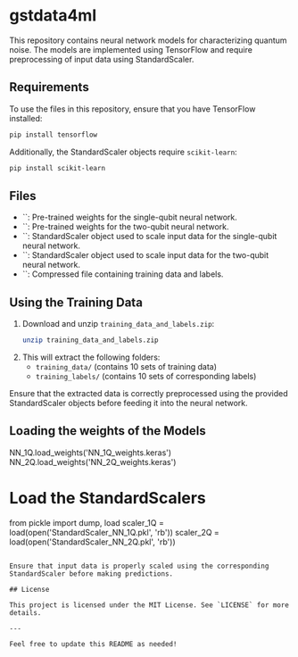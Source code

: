 # gstdata4ml

This repository contains neural network models for characterizing quantum noise. The models are implemented using TensorFlow and require preprocessing of input data using StandardScaler.

## Requirements

To use the files in this repository, ensure that you have TensorFlow installed:

```bash
pip install tensorflow
```

Additionally, the StandardScaler objects require `scikit-learn`:

```bash
pip install scikit-learn
```

## Files

- ``: Pre-trained weights for the single-qubit neural network.
- ``: Pre-trained weights for the two-qubit neural network.
- ``: StandardScaler object used to scale input data for the single-qubit neural network.
- ``: StandardScaler object used to scale input data for the two-qubit neural network.
- ``: Compressed file containing training data and labels.

## Using the Training Data

1. Download and unzip `training_data_and_labels.zip`:
   ```bash
   unzip training_data_and_labels.zip
   ```
2. This will extract the following folders:
   - `training_data/` (contains 10 sets of training data)
   - `training_labels/` (contains 10 sets of corresponding labels)

Ensure that the extracted data is correctly preprocessed using the provided StandardScaler objects before feeding it into the neural network.

## Loading the weights of the Models
NN_1Q.load_weights('NN_1Q_weights.keras')
NN_2Q.load_weights('NN_2Q_weights.keras')

# Load the StandardScalers
from pickle import dump, load
scaler_1Q = load(open('StandardScaler_NN_1Q.pkl', 'rb'))
scaler_2Q = load(open('StandardScaler_NN_2Q.pkl', 'rb'))

```

Ensure that input data is properly scaled using the corresponding StandardScaler before making predictions.

## License

This project is licensed under the MIT License. See `LICENSE` for more details.

---

Feel free to update this README as needed!

